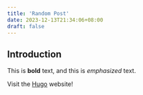 ```yaml
---
title: 'Random Post'
date: 2023-12-13T21:34:06+08:00
draft: false
---
```


## Introduction

This is **bold** text, and this is *emphasized* text.

Visit the [Hugo](https://gohugo.io) website!